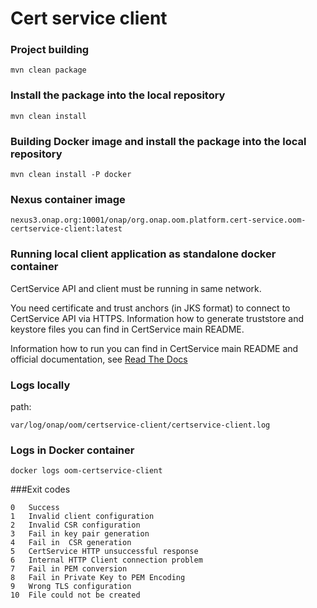 # Cert service client

### Project building
```
mvn clean package
```
    
    
### Install the package into the local repository
```
mvn clean install
```     
    
### Building Docker image and  install the package into the local repository
```
mvn clean install -P docker
```   

### Nexus container image
```
nexus3.onap.org:10001/onap/org.onap.oom.platform.cert-service.oom-certservice-client:latest
```

### Running local client application as standalone docker container
CertService API and client must be running in same network.

You need certificate and trust anchors (in JKS format) to connect to CertService API via HTTPS. Information how to generate truststore and keystore files you can find in CertService main README.

Information how to run you can find in CertService main README and official documentation, see [Read The Docs](https://docs.onap.org/projects/onap-aaf-certservice/en/latest/sections/usage.html)


### Logs locally

path: 
```
var/log/onap/oom/certservice-client/certservice-client.log
```    
### Logs in Docker container
```
docker logs oom-certservice-client
```
###Exit codes
```
0	Success
1	Invalid client configuration
2	Invalid CSR configuration 
3	Fail in key pair generation
4	Fail in  CSR generation
5	CertService HTTP unsuccessful response
6	Internal HTTP Client connection problem
7	Fail in PEM conversion
8	Fail in Private Key to PEM Encoding
9	Wrong TLS configuration
10	File could not be created

